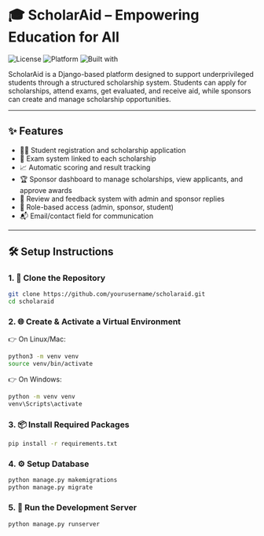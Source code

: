 # 🎓 ScholarAid – Empowering Education for All

![License](https://img.shields.io/badge/license-MIT-green)
![Platform](https://img.shields.io/badge/platform-Windows%20%7C%20Linux-blue)
![Built with](https://img.shields.io/badge/Built%20With-Django%20%7C%20SQLite3-orange)

ScholarAid is a Django-based platform designed to support underprivileged students through a structured scholarship system. Students can apply for scholarships, attend exams, get evaluated, and receive aid, while sponsors can create and manage scholarship opportunities.

---

## ✨ Features

- 🧑‍🎓 Student registration and scholarship application
- 📝 Exam system linked to each scholarship
- 📈 Automatic scoring and result tracking
- 🏆 Sponsor dashboard to manage scholarships, view applicants, and approve awards
- 💬 Review and feedback system with admin and sponsor replies
- 🔐 Role-based access (admin, sponsor, student)
- 📬 Email/contact field for communication

---

## 🛠️ Setup Instructions

### 1. 🔁 Clone the Repository

```bash
git clone https://github.com/yourusername/scholaraid.git
cd scholaraid
```

### 2. 🌐 Create & Activate a Virtual Environment

👉 On Linux/Mac:
```bash
python3 -m venv venv
source venv/bin/activate
```

👉 On Windows:
```bash
python -m venv venv
venv\Scripts\activate
```

### 3. 📦 Install Required Packages
```bash
pip install -r requirements.txt
```

### 4. ⚙️ Setup Database
```bash
python manage.py makemigrations
python manage.py migrate
```

### 5. 🚀 Run the Development Server
```bash
python manage.py runserver
```

